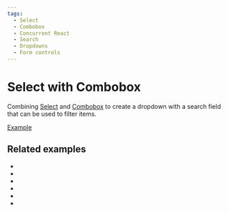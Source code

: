 ```yaml
---
tags:
  - Select
  - Combobox
  - Concurrent React
  - Search
  - Dropdowns
  - Form controls
---
```


# Select with Combobox

<div data-description>

Combining [Select](/components/select) and [Combobox](/components/combobox) to create a dropdown with a search field that can be used to filter items.

</div>

<div data-tags></div>

<a href="./index.tsx" data-playground>Example</a>

## Related examples

<div data-cards="examples">

- [](/examples/select-combobox-tab)
- [](/examples/menu-combobox)
- [](/examples/menu-nested-combobox)
- [](/examples/combobox-tabs)
- [](/examples/dialog-combobox-tab-command-menu)
- [](/examples/dialog-combobox-command-menu)

</div>
